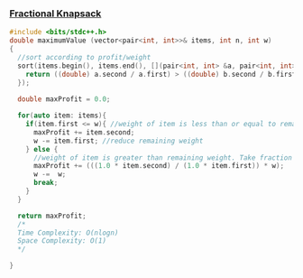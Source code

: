 ### [Fractional Knapsack](https://www.codingninjas.com/codestudio/problems/fractional-knapsack_8230767?challengeSlug=striver-sde-challenge&leftPanelTab=0)


```cpp
#include <bits/stdc++.h> 
double maximumValue (vector<pair<int, int>>& items, int n, int w)
{   
  //sort according to profit/weight
  sort(items.begin(), items.end(), [](pair<int, int> &a, pair<int, int> &b) {
    return ((double) a.second / a.first) > ((double) b.second / b.first);
  });
  
  double maxProfit = 0.0;

  for(auto item: items){
    if(item.first <= w){ //weight of item is less than or equal to remaining weight
      maxProfit += item.second;
      w -= item.first; //reduce remaining weight
    } else {
      //weight of item is greater than remaining weight. Take fraction of item
      maxProfit += (((1.0 * item.second) / (1.0 * item.first)) * w);
      w -=  w;
      break;
    }
  }

  return maxProfit;
  /*
  Time Complexity: O(nlogn)
  Space Complexity: O(1)
  */

}
```